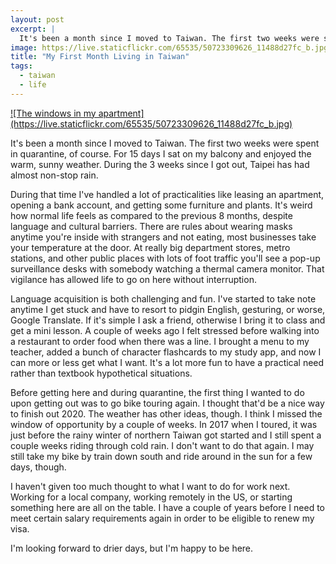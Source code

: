 ```yaml
---
layout: post
excerpt: |
  It's been a month since I moved to Taiwan. The first two weeks were spent in quarantine, of course. For 15 days I sat on my balcony and enjoyed the warm, sunny weather. During the 3 weeks since I got out, Taipei has had almost non-stop rain.
image: https://live.staticflickr.com/65535/50723309626_11488d27fc_b.jpg
title: "My First Month Living in Taiwan"
tags:
  - taiwan
  - life
---
```

<a href="https://www.flickr.com/photos/87070659@N04/50723309626/" target="_blank">
  ![The windows in my apartment](https://live.staticflickr.com/65535/50723309626_11488d27fc_b.jpg)
</a>

It's been a month since I moved to Taiwan. The first two weeks were spent in quarantine, of course. For 15 days I sat on my balcony and enjoyed the warm, sunny weather. During the 3 weeks since I got out, Taipei has had almost non-stop rain.

During that time I've handled a lot of practicalities like leasing an apartment, opening a bank account, and getting some furniture and plants. It's weird how normal life feels as compared to the previous 8 months, despite language and cultural barriers. There are rules about wearing masks anytime you're inside with strangers and not eating, most businesses take your temperature at the door. At really big department stores, metro stations, and other public places with lots of foot traffic you'll see a pop-up surveillance desks with somebody watching a thermal camera monitor. That vigilance has allowed life to go on here without interruption.

Language acquisition is both challenging and fun. I've started to take note anytime I get stuck and have to resort to pidgin English, gesturing, or worse, Google Translate. If it's simple I ask a friend, otherwise I bring it to class and get a mini lesson. A couple of weeks ago I felt stressed before walking into a restaurant to order food when there was a line. I brought a menu to my teacher, added a bunch of character flashcards to my study app, and now I can more or less get what I want.  It's a lot more fun to have a practical need rather than textbook hypothetical situations.

Before getting here and during quarantine, the first thing I wanted to do upon getting out was to go bike touring again. I thought that'd be a nice way to finish out 2020. The weather has other ideas, though. I think I missed the window of opportunity by a couple of weeks. In 2017 when I toured, it was just before the rainy winter of northern Taiwan got started and I still spent a couple weeks riding through cold rain. I don't want to do that again. I may still take my bike by train down south and ride around in the sun for a few days, though.

I haven't given too much thought to what I want to do for work next. Working for a local company, working remotely in the US, or starting something here are all on the table. I have a couple of years before I need to meet certain salary requirements again in order to be eligible to renew my visa.

I'm looking forward to drier days, but I'm happy to be here.
